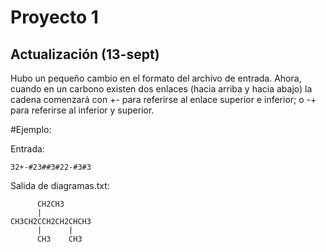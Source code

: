 # Proyecto 1

## Actualización (13-sept)

Hubo un pequeño cambio en el formato del archivo de entrada. Ahora, cuando en un carbono existen dos enlaces (hacia arriba y hacia abajo) la cadena comenzará con +- para referirse al enlace superior e inferior; o -+ para referirse al inferior y superior.

#Ejemplo:

Entrada:

```
32+-#23##3#22-#3#3
```

Salida de diagramas.txt:
```
      CH2CH3
      |
CH3CH2CCH2CH2CHCH3
      |      |
      CH3    CH3
```
